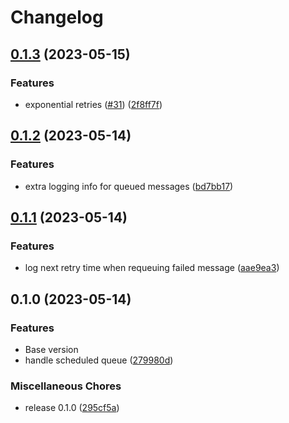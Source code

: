 # Changelog

## [0.1.3](https://github.com/didil/inhooks/compare/v0.1.2...v0.1.3) (2023-05-15)


### Features

* exponential retries ([#31](https://github.com/didil/inhooks/issues/31)) ([2f8ff7f](https://github.com/didil/inhooks/commit/2f8ff7fd04cc7d9096145a15f6969257c2cc5ae4))

## [0.1.2](https://github.com/didil/inhooks/compare/v0.1.1...v0.1.2) (2023-05-14)


### Features

* extra logging info for queued messages ([bd7bb17](https://github.com/didil/inhooks/commit/bd7bb175500bf3a3253bd1d2a07ab9a9e1067a89))

## [0.1.1](https://github.com/didil/inhooks/compare/v0.1.0...v0.1.1) (2023-05-14)


### Features

* log next retry time when requeuing failed message ([aae9ea3](https://github.com/didil/inhooks/commit/aae9ea3641c249bf27d571d2c28b96506f00914c))

## 0.1.0 (2023-05-14)


### Features
* Base version
* handle scheduled queue ([279980d](https://github.com/didil/inhooks/commit/279980dc657a1c285a62aad9cdfad577f7f07449))


### Miscellaneous Chores

* release 0.1.0 ([295cf5a](https://github.com/didil/inhooks/commit/295cf5af243ee5aa848481335c14206d389a2f24))
